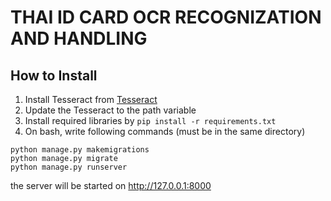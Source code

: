 # THAI ID CARD OCR RECOGNIZATION AND HANDLING


## How to Install
1. Install Tesseract from [Tesseract](https://github.com/tesseract-ocr/tesseract#installing-tesseract)
2. Update the Tesseract to the path variable
3. Install required libraries by ```pip install -r requirements.txt```
4. On bash, write following commands (must be in the same directory)
```console
python manage.py makemigrations
python manage.py migrate
python manage.py runserver
```

the server will be started on http://127.0.0.1:8000